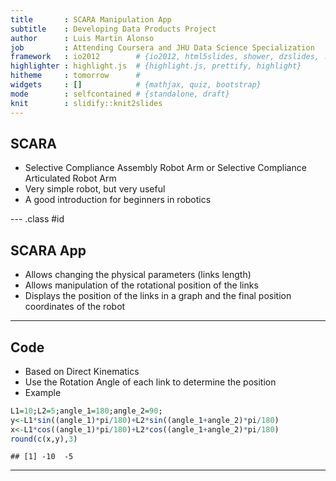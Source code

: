 ```yaml
---
title       : SCARA Manipulation App
subtitle    : Developing Data Products Project
author      : Luis Martin Alonso
job         : Attending Coursera and JHU Data Science Specialization
framework   : io2012        # {io2012, html5slides, shower, dzslides, ...}
highlighter : highlight.js  # {highlight.js, prettify, highlight}
hitheme     : tomorrow      # 
widgets     : []            # {mathjax, quiz, bootstrap}
mode        : selfcontained # {standalone, draft}
knit        : slidify::knit2slides
---
```


## SCARA

- Selective Compliance Assembly Robot Arm or Selective Compliance Articulated Robot Arm
- Very simple robot, but very useful
- A good introduction for beginners in robotics

--- .class #id 

## SCARA App

- Allows changing the physical parameters (links length)
- Allows manipulation of the rotational position of the links
- Displays the position of the links in a graph and the final position coordinates of the robot

---

## Code

- Based on Direct Kinematics
- Use the Rotation Angle of each link to determine the position
- Example

```r
L1=10;L2=5;angle_1=180;angle_2=90;
y<-L1*sin((angle_1)*pi/180)+L2*sin((angle_1+angle_2)*pi/180)
x<-L1*cos((angle_1)*pi/180)+L2*cos((angle_1+angle_2)*pi/180)
round(c(x,y),3)
```

```
## [1] -10  -5
```

---



